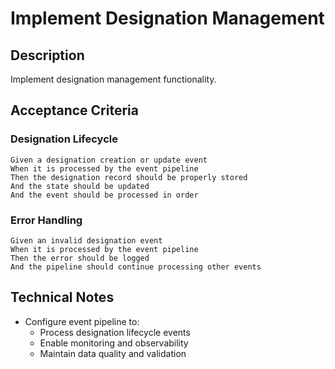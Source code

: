# Implement Designation Management

## Description
Implement designation management functionality.

## Acceptance Criteria

### Designation Lifecycle
```gherkin
Given a designation creation or update event
When it is processed by the event pipeline
Then the designation record should be properly stored
And the state should be updated
And the event should be processed in order
```

### Error Handling
```gherkin
Given an invalid designation event
When it is processed by the event pipeline
Then the error should be logged
And the pipeline should continue processing other events
```

## Technical Notes
- Configure event pipeline to:
  - Process designation lifecycle events
  - Enable monitoring and observability
  - Maintain data quality and validation 